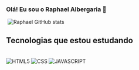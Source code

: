 ### Olá! Eu sou o Raphael Albergaria 👋

[![]()]()
![Raphael GitHub stats](https://github-readme-stats.vercel.app/api?username=Raphael-Albergaria&show_icons=true&theme=dark)

## Tecnologias que estou estudando

<div style="display:inline_block"><br/>
<img align="center" src="https://img.shields.io/badge/HTML-239120?style=for-the-badge&logo=html5&logoColor=white" alt="HTML5">
<img align="center" src="https://img.shields.io/badge/CSS-239120?&style=for-the-badge&logo=css3&logoColor=white
" alt="CSS">
<img align="center" src="https://img.shields.io/badge/JavaScript-323330?style=for-the-badge&logo=javascript&logoColor=F7DF1E
" alt="JAVASCRIPT">
</div>
